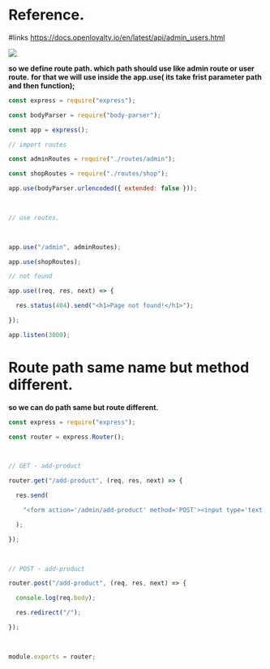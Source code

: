 # Reference.
#links 
https://docs.openloyalty.io/en/latest/api/admin_users.html

![](https://i.imgur.com/NBbXhsu.png)




**so we define route path. which path should use like admin route or user route.**
**for that we will use inside the app.use( its take frist parameter path and then function);**

```js
const express = require("express");

const bodyParser = require("body-parser");

const app = express();

// import routes

const adminRoutes = require("./routes/admin");

const shopRoutes = require("./routes/shop");

app.use(bodyParser.urlencoded({ extended: false }));

  

// use routes.

  

app.use("/admin", adminRoutes);

app.use(shopRoutes);

// not found

app.use((req, res, next) => {

  res.status(404).send("<h1>Page not found!</h1>");

});

app.listen(3000);
```




# Route path same name but method different.

**so we can do path same but route different.**

```js
const express = require("express");

const router = express.Router();

  

// GET - add-product

router.get("/add-product", (req, res, next) => {

  res.send(

    "<form action='/admin/add-product' method='POST'><input type='text' name='title' /> <button type='submit'>Send</button></form>"

  );

});

  

// POST - add-product

router.post("/add-product", (req, res, next) => {

  console.log(req.body);

  res.redirect("/");

});

  

module.exports = router;
```


